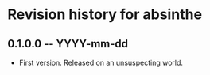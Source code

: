 # Revision history for absinthe

## 0.1.0.0  -- YYYY-mm-dd

* First version. Released on an unsuspecting world.
